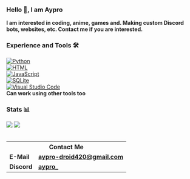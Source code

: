 <div class="center">
<h3 class="center">Hello 👋, I am Aypro</h3>
<span class="center"><b>I am interested in coding, anime, games and. Making custom Discord bots, websites, etc. Contact me if you are interested.</b></span>
<br>
<h3 class="center">Experience and Tools 🛠️</h3>
<a href="https://python.org"><img alt="Python" src="https://img.shields.io/badge/Python-3776ab?style=for-the-badge&logo=python&logoColor=white" class="center"></a>
<br>
<a href="https://en.m.wikipedia.org/wiki/HTML"><img alt="HTML" src="https://img.shields.io/badge/html5-%23E34F26.svg?&style=for-the-badge&logo=html5&logoColor=white"></a>
<br>
<a href="https://en.m.wikipedia.org/wiki/JavaScript"><img alt="JavaScript" src="https://img.shields.io/badge/javascript-%23323330.svg?&style=for-the-badge&logo=javascript&logoColor=%23F7DF1E">
<br>
<a href="https://sqlite.org"><img alt="SQLite" src="https://img.shields.io/badge/SQLite-47a248?style=for-the-badge&logo=sqlite&logoColor=white" class="center"></a>
<br>
<a href="https://code.visualstudio.com"><img alt="Visual Studio Code" src="https://img.shields.io/badge/VS%20Code-007acc?style=for-the-badge&logo=visual-studio-code&logoColor=white" class="center"></a>
<br>
<b>Can work using other tools too</b>
<h3 class="center">Stats 📊</h3>
<a href="https://github.com/aypro-droid?tab=repositories"><img src="https://github-readme-stats.vercel.app/api?username=aypro-droid&show_icons=true&count_private=false&theme=radical" class="center"></a>
<a href="https://github.com/aypro-droid?tab=repositories"><img src="https://github-readme-stats.vercel.app/api/top-langs/?username=aypro-droid&show_icons=true&count_private=false&theme=radical" class="center"></a>
<br>
<br>
<table>
<tr><th colspan="2"><b>Contact Me</b></th></tr>
<tr><td><b>E-Mail</b></td><td><b><a href="mailto:ayprogaming1@gmail.com">aypro-droid420@gmail.com</a></b></td></tr>
<tr><td><b>Discord</b></td><td><b><a href="https://discord.com/users/644442300667396111">aypro_</a></b></td></tr>
</table>
</div>
